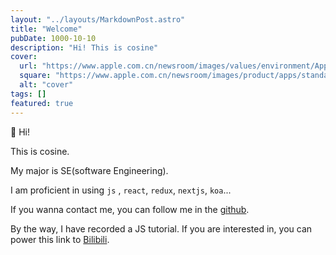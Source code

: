 ```yaml
---
layout: "../layouts/MarkdownPost.astro"
title: "Welcome"
pubDate: 1000-10-10
description: "Hi! This is cosine"
cover:
  url: "https://www.apple.com.cn/newsroom/images/values/environment/Apple-Earth-Day-India-mangrove-Alibaug-canoe_Full-Bleed-Image.jpg.large_2x.jpg"
  square: "https://www.apple.com.cn/newsroom/images/product/apps/standard/Apple-Freeform-hero_big.jpg.large_2x.jpg"
  alt: "cover"
tags: []
featured: true
---
```


👋 Hi!

This is cosine.

My major is SE(software Engineering).

I am proficient in using `js` , `react`, `redux`, `nextjs`, `koa`...

If you wanna contact me, you can follow me in the [github](https://github.com/c0sc0s).

By the way, I have recorded a JS tutorial. If you are interested in, you can power this link to [Bilibili](https://space.bilibili.com/180492401?spm_id_from=333.1007.0.0).

